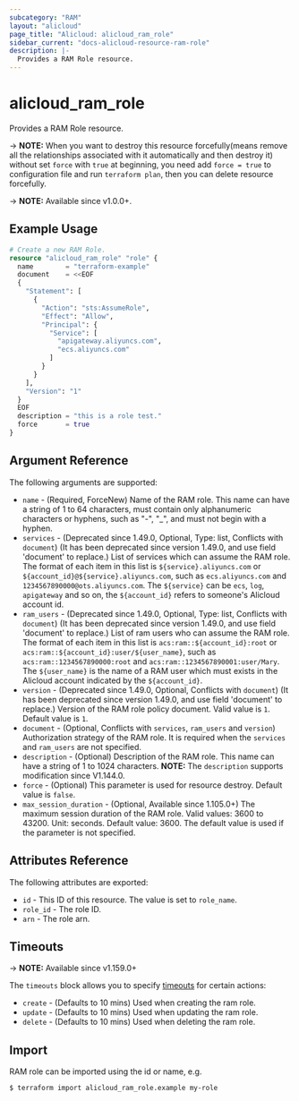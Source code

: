 ```yaml
---
subcategory: "RAM"
layout: "alicloud"
page_title: "Alicloud: alicloud_ram_role"
sidebar_current: "docs-alicloud-resource-ram-role"
description: |-
  Provides a RAM Role resource.
---
```


# alicloud_ram_role

Provides a RAM Role resource.

-> **NOTE:** When you want to destroy this resource forcefully(means remove all the relationships associated with it automatically and then destroy it) without set `force`  with `true` at beginning, you need add `force = true` to configuration file and run `terraform plan`, then you can delete resource forcefully.

-> **NOTE:** Available since v1.0.0+.

## Example Usage

```terraform
# Create a new RAM Role.
resource "alicloud_ram_role" "role" {
  name        = "terraform-example"
  document    = <<EOF
  {
    "Statement": [
      {
        "Action": "sts:AssumeRole",
        "Effect": "Allow",
        "Principal": {
          "Service": [
            "apigateway.aliyuncs.com", 
            "ecs.aliyuncs.com"
          ]
        }
      }
    ],
    "Version": "1"
  }
  EOF
  description = "this is a role test."
  force       = true
}
```
## Argument Reference

The following arguments are supported:

* `name` - (Required, ForceNew) Name of the RAM role. This name can have a string of 1 to 64 characters, must contain only alphanumeric characters or hyphens, such as "-", "_", and must not begin with a hyphen.
* `services` - (Deprecated since 1.49.0, Optional, Type: list, Conflicts with `document`) (It has been deprecated since version 1.49.0, and use field 'document' to replace.) List of services which can assume the RAM role. The format of each item in this list is `${service}.aliyuncs.com` or `${account_id}@${service}.aliyuncs.com`, such as `ecs.aliyuncs.com` and `1234567890000@ots.aliyuncs.com`. The `${service}` can be `ecs`, `log`, `apigateway` and so on, the `${account_id}` refers to someone's Alicloud account id.
* `ram_users` - (Deprecated since 1.49.0, Optional, Type: list, Conflicts with `document`) (It has been deprecated since version 1.49.0, and use field 'document' to replace.) List of ram users who can assume the RAM role. The format of each item in this list is `acs:ram::${account_id}:root` or `acs:ram::${account_id}:user/${user_name}`, such as `acs:ram::1234567890000:root` and `acs:ram::1234567890001:user/Mary`. The `${user_name}` is the name of a RAM user which must exists in the Alicloud account indicated by the `${account_id}`.
* `version` - (Deprecated since 1.49.0, Optional, Conflicts with `document`) (It has been deprecated since version 1.49.0, and use field 'document' to replace.) Version of the RAM role policy document. Valid value is `1`. Default value is `1`.
* `document` - (Optional, Conflicts with `services`, `ram_users` and `version`) Authorization strategy of the RAM role. It is required when the `services` and `ram_users` are not specified.
* `description` - (Optional) Description of the RAM role. This name can have a string of 1 to 1024 characters. **NOTE:** The `description` supports modification since V1.144.0.
* `force` - (Optional) This parameter is used for resource destroy. Default value is `false`.
* `max_session_duration` - (Optional, Available since 1.105.0+) The maximum session duration of the RAM role. Valid values: 3600 to 43200. Unit: seconds. Default value: 3600. The default value is used if the parameter is not specified.

## Attributes Reference

The following attributes are exported:

* `id` - This ID of this resource. The value is set to `role_name`.
* `role_id` - The role ID.
* `arn` - The role arn.

## Timeouts

-> **NOTE:** Available since v1.159.0+

The `timeouts` block allows you to specify [timeouts](https://www.terraform.io/docs/configuration-0-11/resources.html#timeouts) for certain actions:

* `create` - (Defaults to 10 mins) Used when creating the ram role.
* `update` - (Defaults to 10 mins) Used when updating the ram role.
* `delete` - (Defaults to 10 mins) Used when deleting the ram role.

## Import

RAM role can be imported using the id or name, e.g.

```shell
$ terraform import alicloud_ram_role.example my-role
```
